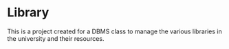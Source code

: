 # Library

This is a project created for a DBMS class to manage the various libraries in the university and their resources.
